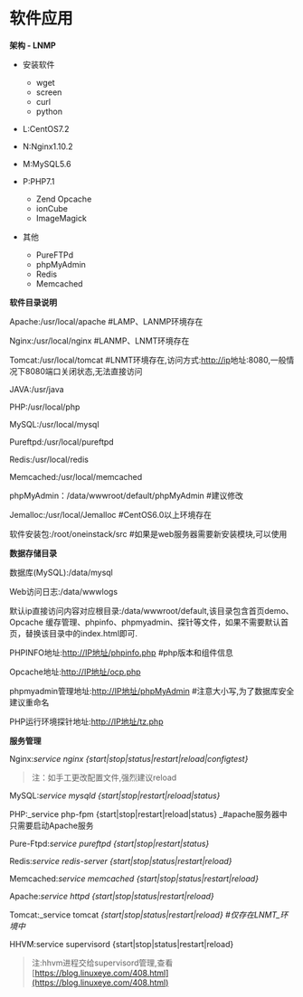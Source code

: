 # 软件应用

**架构 - LNMP**

* 安装软件

  * wget
  * screen
  * curl
  * python

* L:CentOS7.2

* N:Nginx1.10.2

* M:MySQL5.6

* P:PHP7.1

  * Zend Opcache
  * ionCube
  * ImageMagick

* 其他

  * PureFTPd
  * phpMyAdmin
  * Redis
  * Memcached


**软件目录说明**

Apache:/usr/local/apache        \#LAMP、LANMP环境存在

Nginx:/usr/local/nginx              \#LANMP、LNMT环境存在

Tomcat:/usr/local/tomcat        \#LNMT环境存在,访问方式:[http://ip](http://ip/)地址:8080,一般情况下8080端口关闭状态,无法直接访问

JAVA:/usr/java

PHP:/usr/local/php

MySQL:/usr/local/mysql

Pureftpd:/usr/local/pureftpd

Redis:/usr/local/redis

Memcached:/usr/local/memcached

phpMyAdmin：/data/wwwroot/default/phpMyAdmin \#建议修改

Jemalloc:/usr/local/Jemalloc     \#CentOS6.0以上环境存在

软件安装包:/root/oneinstack/src \#如果是web服务器需要新安装模块,可以使用

**数据存储目录**

数据库\(MySQL\):/data/mysql

Web访问日志:/data/wwwlogs

默认ip直接访问内容对应根目录:/data/wwwroot/default,该目录包含首页demo、Opcache  缓存管理、phpinfo、phpmyadmin、探针等文件，如果不需要默认首页，替换该目录中的index.html即可.

PHPINFO地址:[http://IP地址/phpinfo.php](http://IP地址/phpinfo.php)                        \#php版本和组件信息

Opcache地址:[http://IP地址/ocp.php](http://IP地址/ocp.php)

phpmyadmin管理地址:[http://IP地址/phpMyAdmin](http://IP地址/phpMyAdmin)         \#注意大小写,为了数据库安全建议重命名

PHP运行环境探针地址:[http://IP地址/tz.php](http://IP地址/tz.php)

**服务管理**

Nginx:_service nginx {start\|stop\|status\|restart\|reload\|configtest}_

> 注：如手工更改配置文件,强烈建议reload

MySQL:_service mysqld {start\|stop\|restart\|reload\|status}_

PHP:_service php-fpm {start\|stop\|restart\|reload\|status}    _\#apache服务器中只需要启动Apache服务

Pure-Ftpd:_service pureftpd {start\|stop\|restart\|status}_

Redis:_service redis-server {start\|stop\|status\|restart\|reload}_

Memcached:_service memcached {start\|stop\|status\|restart\|reload}_

Apache:_service httpd {start\|stop\|status\|restart\|reload}_

Tomcat:_service tomcat _{start\|stop\|status\|restart\|reload}  \#仅存在LNMT_环境中_

HHVM:service supervisord {start\|stop\|status\|restart\|reload}

> 注:hhvm进程交给supervisord管理,查看[https://blog.linuxeye.com/408.html](https://blog.linuxeye.com/408.html)



